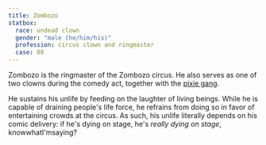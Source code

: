 ```yaml
---
title: Zombozo
statbox:
  race: undead clown
  gender: "male (he/him/his)"
  profession: circus clown and ringmaster
  case: 08
---
```


Zombozo is the ringmaster of the Zombozo circus. He also serves as one of two
clowns during the comedy act, together with the [pixie gang](pixie-gang).

He sustains his unlife by feeding on the laughter of living beings. While he is
capable of draining people's life force, he refrains from doing so in favor of
entertaining crowds at the circus. As such, his unlife literally depends on his
comic delivery: if he's dying on stage, he's *really dying on stage*,
knowwhatI'msaying?
